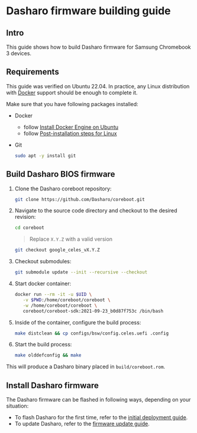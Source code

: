 # Dasharo firmware building guide

## Intro

This guide shows how to build Dasharo firmware for Samsung Chromebook 3
devices.

## Requirements

This guide was verified on Ubuntu 22.04. In practice, any Linux distribution
with [Docker](https://www.docker.com/) support should be enough to complete it.

Make sure that you have following packages installed:

- Docker
    + follow [Install Docker Engine on Ubuntu](https://docs.docker.com/engine/install/ubuntu/)
    + follow [Post-installation steps for Linux](https://docs.docker.com/engine/install/linux-postinstall/)
- Git

    ```bash
    sudo apt -y install git
    ```

## Build Dasharo BIOS firmware

1. Clone the Dasharo coreboot repository:

    ```bash
    git clone https://github.com/Dasharo/coreboot.git
    ```

1. Navigate to the source code directory and checkout to the desired revision:

    ```bash
    cd coreboot
    ```

    > Replace `X.Y.Z` with a valid version

    ```bash
    git checkout google_celes_vX.Y.Z
    ```

1. Checkout submodules:

    ```bash
    git submodule update --init --recursive --checkout
    ```

1. Start docker container:

   ```bash
   docker run --rm -it -u $UID \
      -v $PWD:/home/coreboot/coreboot \
      -w /home/coreboot/coreboot \
      coreboot/coreboot-sdk:2021-09-23_b0d87f753c /bin/bash
   ```

1. Inside of the container, configure the build process:

    ```bash
    make distclean && cp configs/bsw/config.celes.uefi .config
    ```

1. Start the build process:

    ```bash
    make olddefconfig && make
    ```

This will produce a Dasharo binary placed in `build/coreboot.rom`.

## Install Dasharo firmware

The Dasharo firmware can be flashed in following ways, depending on your
situation:

- To flash Dasharo for the first time, refer to the
  [initial deployment guide](initial-deployment.md).
- To update Dasharo, refer to the [firmware update guide](firmware-update.md).
